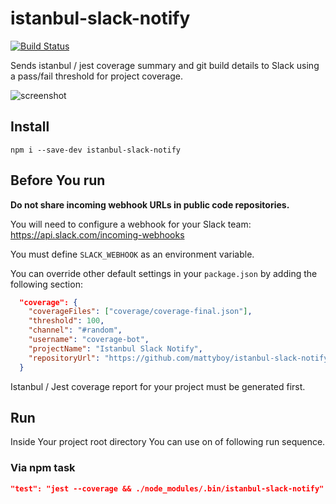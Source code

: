 # istanbul-slack-notify

[![Build Status](https://travis-ci.org/mattyboy/istanbul-slack-notify.svg?branch=master)](https://travis-ci.org/mattyboy/istanbul-slack-notify) 

Sends istanbul / jest coverage summary and git build details to Slack using a pass/fail threshold for project coverage.

![screenshot](https://raw.githubusercontent.com/mattyboy/istanbul-slack-notify/master/screenshot.png "Message example")

## Install

```
npm i --save-dev istanbul-slack-notify
```

## Before You run

**Do not share incoming webhook URLs in public code repositories.**

You will need to configure a webhook for your Slack team: https://api.slack.com/incoming-webhooks

You must define `SLACK_WEBHOOK` as an environment variable.

You can override other default settings in your `package.json` by adding the following section:

```json
  "coverage": {
    "coverageFiles": ["coverage/coverage-final.json"],
    "threshold": 100,
    "channel": "#random",
    "username": "coverage-bot",
    "projectName": "Istanbul Slack Notify",
    "repositoryUrl": "https://github.com/mattyboy/istanbul-slack-notify"
  }
```

Istanbul / Jest coverage report for your project must be generated first. 

## Run

Inside Your project root directory You can use on of following run sequence.

### Via npm task

```json
"test": "jest --coverage && ./node_modules/.bin/istanbul-slack-notify"
```